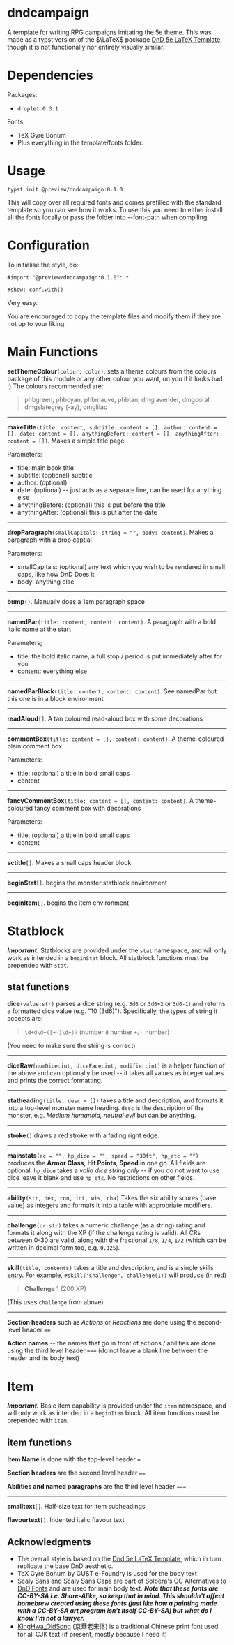 # dndcampaign

A template for writing RPG campaigns imitating the 5e theme. This was made as a typst version of the $\LaTeX$ package [DnD 5e LaTeX Template](https://github.com/rpgtex/DND-5e-LaTeX-Template), though it is not functionally nor entirely visually similar.

# Dependencies

Packages:
- `droplet:0.3.1`

Fonts:
- TeX Gyre Bonum
- Plus everything in the template/fonts folder.

# Usage

```
typst init @preview/dndcampaign:0.1.0
```

This will copy over all required fonts and comes prefilled with the standard template so you can see how it works. To use this you need to either install all the fonts locally or pass the folder into --font-path when compiling.

# Configuration

To initialise the style, do:

```typ
#import "@preview/dndcampaign:0.1.0": *

#show: conf.with() 
```

Very easy.

You are encouraged to copy the template files and modify them if they are not up to your liking.

# Main Functions

**setThemeColour**`(colour: color)`. 
sets a theme colours from the colours package of this module
or any other colour you want, on you if it looks bad :)
The colours recommended are:
> phbgreen, phbcyan, phbmauve, phbtan, dmglavender, dmgcoral, dmgslategrey (-ay), dmglilac

---

**makeTitle**`(title: content, subtitle: content = [], author: content = [], date: content = [], anythingBefore: content = [], anythingAfter: content = [])`. 
Makes a simple title page.

Parameters:
- title: main book title
- subtitle: (optional) subtitle
- author: (optional)
- date: (optional) -- just acts as a separate line, can be used for anything else
- anythingBefore: (optional) this is put before the title
- anythingAfter: (optional) this is put after the date

---

**dropParagraph**`(smallCapitals: string = "", body: content)`. 
Makes a paragraph with a drop captial

Parameters:
- smallCapitals: (optional) any text which you wish to be rendered in small caps, like how DnD Does it
- body: anything else


---
**bump**`()`. Manually does a 1em paragraph space

---

**namedPar**`(title: content, content: content)`.
A paragraph with a bold italic name at the start

Parameters;
- title: the bold italic name, a full stop / period is put immediately after for you
- content: everything else


---
**namedParBlock**`(title: content, content: content)`.
See namedPar but this one is in a block environment

---
**readAloud**`[]`. A tan coloured read-aloud box with some decorations

---
**commentBox**`(title: content = [], content: content)`.
A theme-coloured plain comment box

Parameters:
- title: (optional) a title in bold small caps
- content

---
**fancyCommentBox**`(title: content = [], content: content)`.
A theme-coloured fancy comment box with decorations

Parameters:
- title: (optional) a title in bold small caps
- content

---
**sctitle**`[]`. Makes a small caps header block

---
**beginStat**`[]`. begins the monster statblock environment

---
**beginItem**`[]`. begins the item environment

# Statblock

***Important.*** Statblocks are provided under the `stat` namespace, and will only work as intended in a `beginStat` block. All statblock functions must be prepended with `stat`.

## stat functions

**dice**`(value:str)` parses a dice string (e.g. `3d6` or `3d6+2` or `3d6-1`) and returns a formatted dice value (e.g. "10 (3d6)"). Specifically, the types of string it accepts are:

> `\d+d\d+([+-]\d+)?` (number `d` number `+/-` number)

(You need to make sure the string is correct)

---

**diceRaw**`(numDice:int, diceFace:int, modifier:int)` is a helper function of the above and can optionally be used -- it takes all values as integer values and prints the correct formatting.

---

**statheading**`(title, desc = [])` takes a title and description, and formats it into a top-level monster name heading. `desc` is the description of the monster, e.g. *Medium humanoid, neutral evil* but can be anything. 

---
**stroke**`()` draws a red stroke with a fading right edge.

---
**mainstats**`(ac = "", hp_dice = "", speed = "30ft", hp_etc = "")` produces the **Armor Class**, **Hit Points**, **Speed** in one go. All fields are optional. `hp_dice` takes a *valid dice string only* -- if you do not want to use dice leave it blank and use `hp_etc`. No restrictions on other fields.

---
**ability**`(str, dex, con, int, wis, cha)` Takes the six ability scores (base value) as integers and formats it into a table with appropriate modifiers.

---
**challenge**`(cr:str)` takes a numeric challenge (as a string) rating and formats it along with the XP (if the challenge rating is valid). All CRs between 0-30 are valid, along with the fractional `1/8`, `1/4`, `1/2` (which can be written in decimal form too, e.g. `0.125`).

---
**skill**`(title, contents)` takes a title and description, and is a single skills entry. For example, `#skill("Challenge", challenge(1))` will produce (in red)

> **Challenge** 1 (200 XP)

(This uses `challenge` from above)

---

**Section headers** such as *Actions* or *Reactions* are done using the second-level header `==`

**Action names** -- the names that go in front of actions / abilities are done using the third level header `===` (do not leave a blank line between the header and its body text) 

# Item

***Important.*** Basic item capability is provided under the `item` namespace, and will only work as intended in a `beginItem` block. All item functions must be prepended with `item`.

## item functions

**Item Name** is done with the top-level header `=`

**Section headers** are the second level header `==`

**Abilities and named paragraphs** are the third level header `===`

---

**smalltext**`[]`. Half-size text for item subheadings

**flavourtext**`[]`. Indented italic flavour text


## Acknowledgments

- The overall style is based on the [Dnd 5e LaTeX Template](https://github.com/rpgtex/DND-5e-LaTeX-Template), which in turn replicate the base DnD aesthetic.
- TeX Gyre Bonum by GUST e-Foundry is used for the body text
- Scaly Sans and Scaly Sans Caps are part of [Solbera's CC Alternatives to DnD Fonts](https://github.com/jonathonf/solbera-dnd-fonts) and are used for main body text. ***Note that these fonts are CC-BY-SA i.e. Share-Alike, so keep that in mind. This shouldn't affect homebrew created using these fonts (just like how a painting made with a CC-BY-SA art program isn't itself CC-BY-SA) but what do I know I'm not a lawyer.***
- [KingHwa_OldSong](https://zhuanlan.zhihu.com/p/637491623) (京華老宋体) is a traditional Chinese print font used for all CJK text (if present, mostly because I need it)

